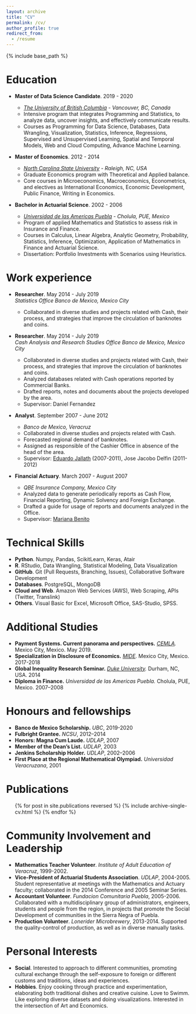 ```yaml
---
layout: archive
title: "CV"
permalink: /cv/
author_profile: true
redirect_from:
  - /resume
---
```


{% include base_path %}

Education
=======
* **Master of Data Science Candidate**. 2019 - 2020
  * *[The University of British Columbia](https://www.ubc.ca) - Vancouver, BC, Canada*
  * Intensive program that integrates Programming and Statistics, to analyze data, uncover insights, and  effectively communicate results.
  * Courses as Programming for Data Science, Databases, Data Wrangling, Visualization, Statistics, Inference, Regressions, Supervised and Unsupervised Learning, Spatial and Temporal Models, Web and Cloud Computing, Advance Machine Learning.

* **Master of Economics**. 2012 - 2014
  * *[North Carolina State University](https://www.ncsu.edu) - Raleigh, NC, USA*
  * Graduate Economics program with Theoretical and Applied balance.
  * Core courses in Microeconomics, Macroeconomics, Econometrics, and electives as International Economics, Economic Development, Public Finance, Writing in Economics.

* **Bachelor in Actuarial Science**. 2002 - 2006
  * *[Universidad de las Americas Puebla](https://www.udlap.mx/web/en/) - Cholula, PUE, Mexico*
  * Program of applied Mathematics and Statistics to assess risk in Insurance and Finance.
  * Courses in Calculus, Linear Algebra, Analytic Geometry, Probability, Statistics, Inference, Optimization, Application of Mathematics in Finance and Actuarial Science.
  * Dissertation: Portfolio Investments with Scenarios using Heuristics.

Work experience
=======
* **Researcher**. May 2014 - July 2019  
  *Statistics Office*
  *Banco de Mexico, Mexico City*
  * Collaborated in diverse studies and projects related with Cash, their process, and strategies that improve the circulation of banknotes and coins.


* **Researcher**. May 2014 - July 2019  
  *Cash Analysis and Research Studies Office*
  *Banco de Mexico, Mexico City*
  * Collaborated in diverse studies and projects related with Cash, their process, and strategies that improve the circulation of banknotes and coins.
  * Analyzed databases related with Cash operations reported by Commercial Banks.
  * Drafted reports, notes and documents about the projects developed by the area.
  * Supervisor: Daniel Fernandez

* **Analyst**. September 2007 - June 2012
  * *Banco de Mexico, Veracruz*
  * Collaborated in diverse studies and projects related with Cash.
  * Forecasted regional demand of banknotes.
  * Assigned as responsible of the Cashier Office in absence of the head of the area.
  * Supervisor: [Eduardo Jallath](https://www.linkedin.com/in/ejallath/) (2007-2011), Jose Jacobo Delfin (2011-2012)

* **Financial Actuary**. March 2007 - August 2007
  * *QBE Insurance Company, Mexico City*
  * Analyzed data to generate periodically reports as Cash Flow, Financial Reporting, Dynamic Solvency and Foreign Exchange.
  * Drafted a guide for usage of reports and documents analyzed in the Office.
  * Supervisor: [Mariana Benito](https://www.linkedin.com/in/mariana-benito-24187090/)

Technical Skills
=======
* **Python**. Numpy, Pandas, ScikitLearn, Keras, Atair
* **R**. RStudio, Data Wrangling, Statistical Modeling, Data Visualization
* **GitHub**. Git (Pull Requests, Branching, Issues), Collaborative Software Development
* **Databases**. PostgreSQL, MongoDB
* **Cloud and Web**. Amazon Web Services (AWS), Web Scraping, APIs (Twitter, Translink)
* **Others**. Visual Basic for Excel, Microsoft Office, SAS-Studio, SPSS.

Additional Studies
=======
* **Payment Systems. Current panorama and perspectives.** *[CEMLA](https://www.cemla.org/english.html).* Mexico City, Mexico. May 2019.
* **Specialization in Disclosure of Economics.** *[MIDE](https://www.mide.org.mx).* Mexico City, Mexico. 2017-2018
* **Global Inequality Research Seminar.** *[Duke University](https://duke.edu).* Durham, NC, USA. 2014
* **Diploma in Finance.** *Universidad de las Americas Puebla.* Cholula, PUE, Mexico. 2007–2008

Honours and fellowships 
=======
* **Banco de Mexico Scholarship.** *UBC*, 2019-2020
* **Fulbright Grantee.** *NCSU*, 2012–2014
* **Honors: Magna Cum Laude.** *UDLAP*, 2007
* **Member of the Dean’s List.** *UDLAP*, 2003
* **Jenkins Scholarship Holder.** *UDLAP*, 2002–2006
* **First Place at the Regional Mathematical Olympiad.** *Universidad Veracruzana*, 2001

Publications
=======
  <ul>{% for post in site.publications reversed %}
    {% include archive-single-cv.html %}
  {% endfor %}</ul>
  
Community Involvement and Leadership
=======
* **Mathematics Teacher Volunteer**. *Institute of Adult Education of Veracruz*, 1999-2002.
* **Vice-President of Actuarial Students Association**. *UDLAP*, 2004-2005. Student representative at meetings with the Mathematics and Actuary faculty; collaborated in the 2014 Conference and 2005 Seminar Series.
* **Accountant Volunteer**. *Fundacion Comunitaria Puebla*, 2005-2006. Collaborated with a multidisciplinary group of administrators, engineers, students and people from the region, in projects that promote the Social Development of communities in the Sierra Negra of Puebla.
* **Production Volunteer**. *Lonerider Microbrewery*, 2013-2014. Supported the quality-control of production, as well as in diverse manually tasks.

Personal Interests
=======
* **Social**. Interested to approach to different communities, promoting cultural exchange through the self-exposure to foreign or different customs and traditions, ideas and experiences.
* **Hobbies**. Enjoy cooking through practice and experimentation, elaborating both traditional dishes and creative cuisine. Love to Swimm. Like exploring diverse datasets and doing visualizations. Interested in the intersection of Art and Economics.
